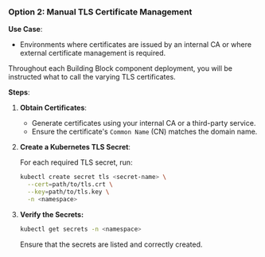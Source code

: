 
### Option 2: Manual TLS Certificate Management

**Use Case**:

- Environments where certificates are issued by an internal CA or where external certificate management is required.

Throughout each Building Block component deployment, you will be instructed what to call the varying TLS certificates. 

**Steps**:

1. **Obtain Certificates**:

   - Generate certificates using your internal CA or a third-party service.
   - Ensure the certificate's `Common Name` (CN) matches the domain name.

2. **Create a Kubernetes TLS Secret**:

   For each required TLS secret, run:
   ```bash
   kubectl create secret tls <secret-name> \
     --cert=path/to/tls.crt \
     --key=path/to/tls.key \
     -n <namespace>
   ```

3. **Verify the Secrets:**

   ```bash
   kubectl get secrets -n <namespace>
   ```

   Ensure that the secrets are listed and correctly created.
